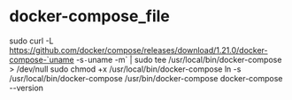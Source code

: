 # docker-compose_file
sudo curl -L https://github.com/docker/compose/releases/download/1.21.0/docker-compose-`uname -s`-`uname -m` | sudo tee /usr/local/bin/docker-compose > /dev/null
sudo chmod +x /usr/local/bin/docker-compose
ln -s /usr/local/bin/docker-compose /usr/bin/docker-compose
docker-compose --version
